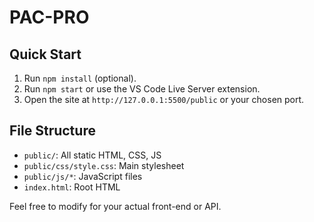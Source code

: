 # PAC-PRO

## Quick Start

1. Run `npm install` (optional).
2. Run `npm start` or use the VS Code Live Server extension.
3. Open the site at `http://127.0.0.1:5500/public` or your chosen port.

## File Structure

- `public/`: All static HTML, CSS, JS
- `public/css/style.css`: Main stylesheet
- `public/js/*`: JavaScript files
- `index.html`: Root HTML

Feel free to modify for your actual front-end or API.
